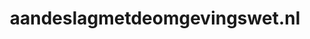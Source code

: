 ---
layout: post
title: "aandeslagmetdeomgevingswet.nl"
internal_url: "/dutchgov/aandeslagmetdeomgevingswet.nl.html"
subdomains_count: 4
all_subdomains_count: 16
urls_count: 4
ssl_rank: 0
http_rank: 78.75
url_link: /data/aandeslagmetdeomgevingswet.nl/urls.txt
all_subdomains_link: /data/aandeslagmetdeomgevingswet.nl/all_subdomains.txt
subdomains_link: /data/aandeslagmetdeomgevingswet.nl/subdomains.txt
categories: dutchgov
---